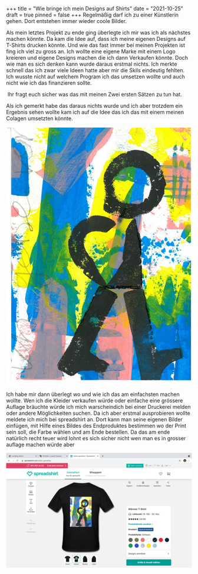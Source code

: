 +++
title = "Wie bringe ich mein Designs auf Shirts"
date = "2021-10-25"
draft = true
pinned = false
+++
Regelmäßig darf ich zu einer Künstlerin gehen. Dort entstehen immer wieder coole Bilder. 

Als mein letztes Projekt zu ende ging überlegte ich mir was ich als nächstes machen könnte. Da kam die Idee auf, dass ich meine eigenen Designs auf T-Shirts drucken könnte. Und wie das fast immer bei meinen Projekten ist fing ich viel zu gross an. Ich wollte eine eigene Marke mit einem Logo kreieren und eigene Designs machen die ich dann Verkaufen könnte. Doch wie man es sich denken kann wurde daraus erstmal nichts. Ich merkte schnell das ich zwar viele Ideen hatte aber mir die Skils eindeutig fehlten. Ich wusste nicht auf welchem Program ich das umsetzen wollte und auch nicht wie ich das finanzieren sollte. 

 Ihr fragt euch sicher was das mit meinen Zwei ersten Sätzen zu tun hat.

Als ich gemerkt habe das daraus nichts wurde und ich aber trotzdem ein Ergebnis sehen wollte kam ich auf die Idee das ich das mit einem meinen Colagen umsetzten könnte.

![](skm_c454e21091708290-1-3-.jpg)

Ich habe mir dann überlegt wo und wie ich das am einfachsten machen wollte. Wen ich die Kleider verkaufen würde oder einfache eine grössere Auflage bräuchte würde ich mich warscheindich bei einer Druckerei melden oder andere Möglichkeiten suchen. Da ich aber erstmal ausprobieren wollte meldete ich mich bei spreadshirt an. Dort kann man seine eigenen Bilder einfügen, mit Hilfe eines Bildes des Endproduktes bestimmen wo der Print sein soll, die Farbe wählen und am Ende bestellen. Da das am ende natürlich recht teuer wird lohnt es sich sicher nicht wen man es in grosser auflage machen würde aber

![](bildschirmfoto-2021-10-25-um-14.39.00-1-.png)
